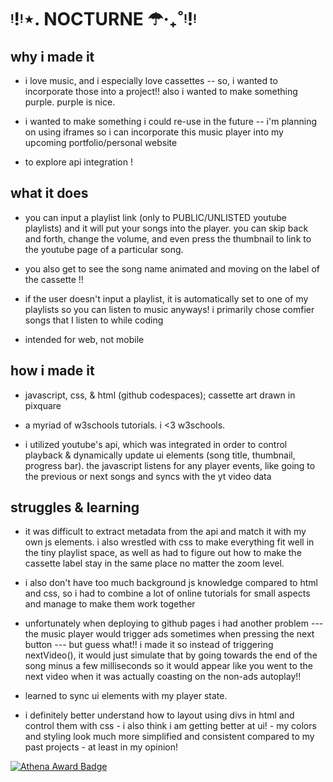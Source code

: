 # ᵎ!ᵎ⋆. NOCTURNE ☂‧₊˚ᵎ!ᵎ

## why i made it 
* i love music, and i especially love cassettes -- so, i wanted to incorporate those into a project!! also i wanted to make something purple. purple is nice.

* i wanted to make something i could re-use in the future -- i'm planning on using iframes so i can incorporate this music player into my upcoming portfolio/personal website 

* to explore api integration !

## what it does

* you can input a playlist link (only to PUBLIC/UNLISTED youtube playlists) and it will put your songs into the player. you can skip back and forth, change the volume, and even press the thumbnail to link to the youtube page of a particular song.

* you also get to see the song name animated and moving on the label of the cassette !!

* if the user doesn't input a playlist, it is automatically set to one of my playlists so you can listen to music anyways! i primarily chose comfier songs that I listen to while coding

* intended for web, not mobile

## how i made it
* javascript, css, & html (github codespaces); cassette art drawn in pixquare

* a myriad of w3schools tutorials. i <3 w3schools.

* i utilized youtube's api, which was integrated in order to control playback & dynamically update ui elements (song title, thumbnail, progress bar). the javascript listens for any player events, like going to the previous or next songs and syncs with the yt video data

## struggles & learning

*  it was difficult to extract metadata from the api and match it with my own js elements. i also wrestled with css to make everything fit well in the tiny playlist space, as well as had to figure out how to make the cassette label stay in the same place no matter the zoom level.

* i also don't have too much background js knowledge compared to html and css, so i had to combine a lot of online tutorials for small aspects and manage to make them work together

* unfortunately when deploying to github pages i had another problem --- the music player would trigger ads sometimes when pressing the next button --- but guess what!! i made it so instead of triggering nextVideo(), it would just simulate that by going towards the end of the song minus a few milliseconds so it would appear like you went to the next video when it was actually coasting on the non-ads autoplay!!

* learned to sync ui elements with my player state.

* i definitely better understand how to layout using divs in html and control them with css - i also think i am getting better at ui! - my colors and styling look much more simplified and consistent compared to my past projects - at least in my opinion!


[![Athena Award Badge](https://img.shields.io/endpoint?url=https%3A%2F%2Faward.athena.hackclub.com%2Fapi%2Fbadge)](https://award.athena.hackclub.com?utm_source=readme)
